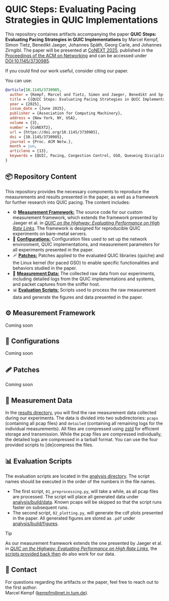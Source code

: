 # QUIC Steps: Evaluating Pacing Strategies in QUIC Implementations

This repository containes artifacts accompanying the paper **QUIC Steps: Evaluating Pacing Strategies in QUIC Implementations** by Marcel Kempf, Simon Tietz, Benedikt Jaeger, Johannes Späth, Georg Carle, and Johannes Zirngibl.
The paper will be presented at [CoNEXT 2025](https://conferences.sigcomm.org/co-next/2025/#!/home), published in the [Proceedings of the ACM on Networking](https://dl.acm.org/journal/pacmnet) and can be accessed under [DOI:10.1145/3730985](https://doi.org/10.1145/3730985).

If you could find our work useful, consider citing our paper. 

You can use:

```bibtex
@article{10.1145/3730985,
  author = {Kempf, Marcel and Tietz, Simon and Jaeger, Benedikt and Sp{\"a}th, Johannes and Carle, Georg and Zirngibl, Johannes},
  title = {{QUIC Steps: Evaluating Pacing Strategies in QUIC Implementations}},
  year = {2025},
  issue_date = {June 2025},
  publisher = {Association for Computing Machinery},
  address = {New York, NY, USA},
  volume = {3},
  number = {CoNEXT2},
  url = {https://doi.org/10.1145/3730985},
  doi = {10.1145/3730985},
  journal = {Proc. ACM Netw.},
  month = jun,
  articleno = {13},
  keywords = {QUIC, Pacing, Congestion Control, GSO, Queueing Disciplines, Measurement Framework}
}
```

## 📦 Repository Content

This repository provides the necessary components to reproduce the measurements and results presented in the paper, as well as a framework for further research into QUIC pacing. The content includes:

* ⚙️ [**Measurement Framework:**](#️-measurement-framework) The source code for our custom measurement framework, which extends the framework presented by Jaeger et al. in *[QUIC on the Highway: Evaluating Performance on High Rate Links](http://doi.org/10.23919/IFIPNetworking57963.2023.10186365)*. The framework is designed for reproducible QUIC experiments on bare-metal servers.
* 📄 [**Configurations:**](#-configurations) Configuration files used to set up the network environment, QUIC implementations, and measurement parameters for all experiments presented in the paper.
* 🩹 [**Patches:**](#-patches) Patches applied to the evaluated QUIC libraries (quiche) and the Linux kernel (for paced GSO) to enable specific functionalities and behaviors studied in the paper.
* 📂 [**Measurement Data:**](#-measurement-data) The collected raw data from our experiments, including detailed logs from the QUIC implementations and systems, and packet captures from the sniffer host.
* 📊 [**Evaluation Scripts:**](#-evaluation-scripts) Scripts used to process the raw measurement data and generate the figures and data presented in the paper.

## ⚙️ Measurement Framework

Coming soon

## 📄 Configurations

Coming soon

## 🩹 Patches

Coming soon

## 📂 Measurement Data

In the [results directory](results), you will find the raw measurement data collected during our experiments.
The data is divided into two subdirectories: `pcaps` (containing all pcap files) and `detailed` (containing all remaining logs for the individual measurements).
All files are compressed using [zstd](https://facebook.github.io/zstd/) for efficient storage and transmission.
While the pcap files are compressed individually, the detailed logs are compressed in a tarball format.
You can use the four provided scripts to [de]compress the files.

## 📊 Evaluation Scripts

The evaluation scripts are located in the [analysis directory](analysis).
The script names should be executed in the order of the numbers in the file names.
* The first script, `01_preprocessing.py`, will take a while, as all pcap files are processed. The script will place all generated data under [analysis/build/data](analysis/build/data). Known pcaps will be skipped so that the script runs faster on subsequent runs.
* The second script, `02_plotting.py`, will generate the cdf plots presented in the paper. All generated figures are stored as `.pdf` under [analysis/build/figures](analysis/build/figures).

> [!TIP]
> As our measurement framework extends the one presented by Jaeger et al. in *[QUIC on the Highway: Evaluating Performance on High Rate Links](http://doi.org/10.23919/IFIPNetworking57963.2023.10186365)*, the [scripts provided back then](https://github.com/tumi8/quic-10g-paper) do also work for our data.

## 📧 Contact

For questions regarding the artifacts or the paper, feel free to reach out to the first author:\
Marcel Kempf (kempfm@net.in.tum.de).
